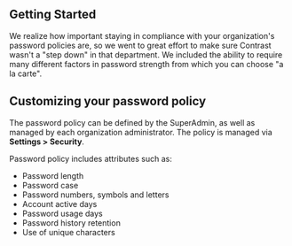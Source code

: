 <!--
title: "Configure the Password Policy of TeamServer"
description: "Guidelines for configuring the password policy for TeamServer"
tags: "Admin system settings security password policy administration"
-->

## Getting Started
We realize how important staying in compliance with your organization's password policies are, so we went to great effort to make sure Contrast wasn't a "step down" in that department. We included the ability to require many different factors in password strength from which you can choose "a la carte".

## Customizing your password policy
The password policy can be defined by the SuperAdmin, as well as managed by each organization administrator. The policy is managed via **Settings > Security**. 

Password policy includes attributes such as:
* Password length
* Password case
* Password numbers, symbols and letters
* Account active days
* Password usage days
* Password history retention
* Use of unique characters
